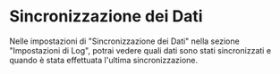 # Sincronizzazione dei Dati

Nelle impostazioni di "Sincronizzazione dei Dati" nella sezione "Impostazioni di Log", potrai vedere quali dati sono stati sincronizzati e quando è stata effettuata l'ultima sincronizzazione.&#x20;